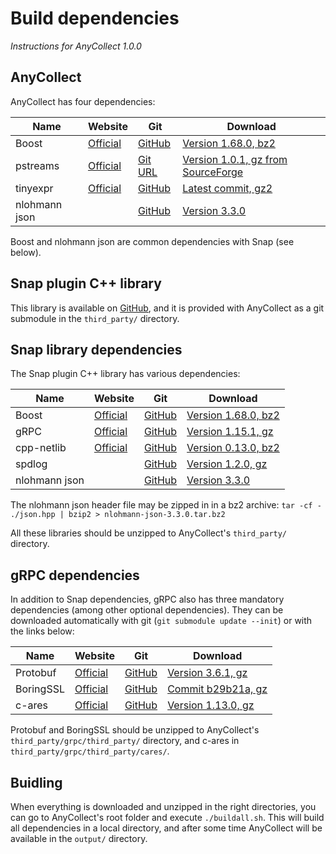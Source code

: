 # Build dependencies

<!--
Copyright 2018 CFM (www.cfm.fr)

Licensed under the Apache License, Version 2.0 (the "License");
you may not use this file except in compliance with the License.
You may obtain a copy of the License at

    http://www.apache.org/licenses/LICENSE-2.0

Unless required by applicable law or agreed to in writing, software
distributed under the License is distributed on an "AS IS" BASIS,
WITHOUT WARRANTIES OR CONDITIONS OF ANY KIND, either express or implied.
See the License for the specific language governing permissions and
limitations under the License.
-->


*Instructions for AnyCollect 1.0.0*

## AnyCollect

AnyCollect has four dependencies:

| Name          | Website                                      | Git                                                | Download                                                                                                                                    |
|---------------|----------------------------------------------|----------------------------------------------------|---------------------------------------------------------------------------------------------------------------------------------------------|
| Boost         | [Official](https://www.boost.org/)           | [GitHub](https://github.com/boostorg/boost/)       | [Version 1.68.0, bz2](https://dl.bintray.com/boostorg/release/1.68.0/source/boost_1_68_0.tar.gz)                                            |
| pstreams      | [Official](http://pstreams.sourceforge.net/) | [Git URL](https://git.code.sf.net/p/pstreams/code) | [Version 1.0.1, gz from SourceForge](https://sourceforge.net/projects/pstreams/files/pstreams/Release%201.0/pstreams-1.0.1.tar.gz/download) |
| tinyexpr      | [Official](https://codeplea.com/tinyexpr)    | [GitHub](https://github.com/codeplea/tinyexpr/)    | [Latest commit, gz2](https://github.com/codeplea/tinyexpr/archive/master.tar.gz)                                                            |
| nlohmann json |                                              | [GitHub](https://github.com/nlohmann/json/)        | [Version 3.3.0](https://github.com/nlohmann/json/releases/download/v3.3.0/json.hpp)                                                         |

Boost and nlohmann json are common dependencies with Snap (see below).


## Snap plugin C++ library

This library is available on [GitHub](https://github.com/Maxime999/snap-plugin-lib-cpp), and it is provided with AnyCollect as a git submodule in the `third_party/` directory.


## Snap library dependencies

The Snap plugin C++ library has various dependencies:

| Name          | Website                             | Git                                                 | Download                                                                                         |
|---------------|-------------------------------------|-----------------------------------------------------|--------------------------------------------------------------------------------------------------|
| Boost         | [Official](https://www.boost.org/)  | [GitHub](https://github.com/boostorg/boost/)        | [Version 1.68.0, bz2](https://dl.bintray.com/boostorg/release/1.68.0/source/boost_1_68_0.tar.gz) |
| gRPC          | [Official](https://grpc.io/)        | [GitHub](https://github.com/grpc/grpc/)             | [Version 1.15.1, gz](https://github.com/grpc/grpc/archive/v1.15.1.tar.gz)                        |
| cpp-netlib    | [Official](https://cpp-netlib.org/) | [GitHub](https://github.com/cpp-netlib/cpp-netlib/) | [Version 0.13.0, bz2](http://downloads.cpp-netlib.org/0.13.0/cpp-netlib-0.13.0-rc1.tar.bz2)      |
| spdlog        |                                     | [GitHub](https://github.com/gabime/spdlog/)         | [Version 1.2.0, gz](https://github.com/gabime/spdlog/archive/v1.2.0.tar.gz)                      |
| nlohmann json |                                     | [GitHub](https://github.com/nlohmann/json/)         | [Version 3.3.0](https://github.com/nlohmann/json/releases/download/v3.3.0/json.hpp)              |



The nlohmann json header file may be zipped in in a bz2 archive: `tar -cf - ./json.hpp | bzip2 > nlohmann-json-3.3.0.tar.bz2`

All these libraries should be unzipped to AnyCollect's `third_party/` directory.


## gRPC dependencies

In addition to Snap dependencies, gRPC also has three mandatory dependencies (among other optional dependencies). They can be downloaded automatically with git (`git submodule update --init`) or with the links below:

| Name      | Website                                                   | Git                                            | Download                                                                                                          |
|-----------|-----------------------------------------------------------|------------------------------------------------|-------------------------------------------------------------------------------------------------------------------|
| Protobuf  | [Official](https://github.com/protocolbuffers/protobuf/)  | [GitHub](https://github.com/boostorg/boost/)   | [Version 3.6.1, gz](https://github.com/protocolbuffers/protobuf/archive/v3.6.1.tar.gz)                            |
| BoringSSL | [Official](https://boringssl.googlesource.com/boringssl/) | [GitHub](https://github.com/google/boringssl/) | [Commit b29b21a, gz](https://github.com/google/boringssl/archive/b29b21a81b32ec273f118f589f46d56ad3332420.tar.gz) |
| c-ares    | [Official](https://c-ares.haxx.se/)                       | [GitHub](https://github.com/c-ares/c-ares/)    | [Version 1.13.0, gz](https://github.com/c-ares/c-ares/archive/cares-1_13_0.tar.gz)                                |

Protobuf and BoringSSL should be unzipped to AnyCollect's `third_party/grpc/third_party/` directory, and c-ares in `third_party/grpc/third_party/cares/`.


## Buidling
When everything is downloaded and unzipped in the right directories, you can go to AnyCollect's root folder and execute `./buildall.sh`. This will build all dependencies in a local directory, and after some time AnyCollect will be available in the `output/` directory.
